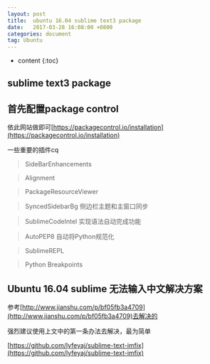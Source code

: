 ```yaml
---
layout: post
title:  ubuntu 16.04 sublime text3 package
date:   2017-03-28 16:08:00 +0800
categories: document
tag: Ubuntu
---
```


* content
{:toc}

## sublime text3 package

## 首先配置package control

依此网站做即可[https://packagecontrol.io/installation](https://packagecontrol.io/installation)

一些重要的插件cq

>	SideBarEnhancements

>	Alignment

>	PackageResourceViewer

>	SyncedSidebarBg 侧边栏主题和主窗口同步

>	SublimeCodeIntel 实现语法自动完成功能

>	AutoPEP8 自动将Python规范化

>	SublimeREPL 

>	Python Breakpoints

## Ubuntu 16.04 sublime 无法输入中文解决方案

参考[http://www.jianshu.com/p/bf05fb3a4709](http://www.jianshu.com/p/bf05fb3a4709)去解决的

强烈建议使用上文中的第一条办法去解决，最为简单

[https://github.com/lyfeyaj/sublime-text-imfix](https://github.com/lyfeyaj/sublime-text-imfix)

